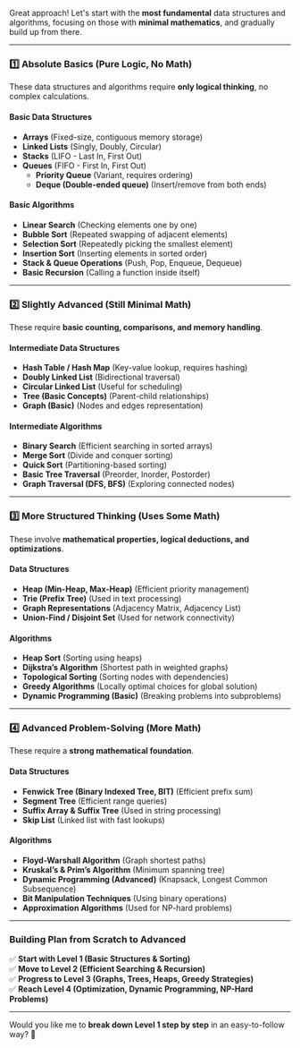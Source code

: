 Great approach! Let's start with the **most fundamental** data structures and algorithms, focusing on those with **minimal mathematics**, and gradually build up from there.

---

### **1️⃣ Absolute Basics (Pure Logic, No Math)**

These data structures and algorithms require **only logical thinking**, no complex calculations.

#### **Basic Data Structures**

- **Arrays** (Fixed-size, contiguous memory storage)
- **Linked Lists** (Singly, Doubly, Circular)
- **Stacks** (LIFO - Last In, First Out)
- **Queues** (FIFO - First In, First Out)
    - **Priority Queue** (Variant, requires ordering)
    - **Deque (Double-ended queue)** (Insert/remove from both ends)

#### **Basic Algorithms**

- **Linear Search** (Checking elements one by one)
- **Bubble Sort** (Repeated swapping of adjacent elements)
- **Selection Sort** (Repeatedly picking the smallest element)
- **Insertion Sort** (Inserting elements in sorted order)
- **Stack & Queue Operations** (Push, Pop, Enqueue, Dequeue)
- **Basic Recursion** (Calling a function inside itself)

---

### **2️⃣ Slightly Advanced (Still Minimal Math)**

These require **basic counting, comparisons, and memory handling**.

#### **Intermediate Data Structures**

- **Hash Table / Hash Map** (Key-value lookup, requires hashing)
- **Doubly Linked List** (Bidirectional traversal)
- **Circular Linked List** (Useful for scheduling)
- **Tree (Basic Concepts)** (Parent-child relationships)
- **Graph (Basic)** (Nodes and edges representation)

#### **Intermediate Algorithms**

- **Binary Search** (Efficient searching in sorted arrays)
- **Merge Sort** (Divide and conquer sorting)
- **Quick Sort** (Partitioning-based sorting)
- **Basic Tree Traversal** (Preorder, Inorder, Postorder)
- **Graph Traversal (DFS, BFS)** (Exploring connected nodes)

---

### **3️⃣ More Structured Thinking (Uses Some Math)**

These involve **mathematical properties, logical deductions, and optimizations**.

#### **Data Structures**

- **Heap (Min-Heap, Max-Heap)** (Efficient priority management)
- **Trie (Prefix Tree)** (Used in text processing)
- **Graph Representations** (Adjacency Matrix, Adjacency List)
- **Union-Find / Disjoint Set** (Used for network connectivity)

#### **Algorithms**

- **Heap Sort** (Sorting using heaps)
- **Dijkstra’s Algorithm** (Shortest path in weighted graphs)
- **Topological Sorting** (Sorting nodes with dependencies)
- **Greedy Algorithms** (Locally optimal choices for global solution)
- **Dynamic Programming (Basic)** (Breaking problems into subproblems)

---

### **4️⃣ Advanced Problem-Solving (More Math)**

These require a **strong mathematical foundation**.

#### **Data Structures**

- **Fenwick Tree (Binary Indexed Tree, BIT)** (Efficient prefix sum)
- **Segment Tree** (Efficient range queries)
- **Suffix Array & Suffix Tree** (Used in string processing)
- **Skip List** (Linked list with fast lookups)

#### **Algorithms**

- **Floyd-Warshall Algorithm** (Graph shortest paths)
- **Kruskal’s & Prim’s Algorithm** (Minimum spanning tree)
- **Dynamic Programming (Advanced)** (Knapsack, Longest Common Subsequence)
- **Bit Manipulation Techniques** (Using binary operations)
- **Approximation Algorithms** (Used for NP-hard problems)

---

### **Building Plan from Scratch to Advanced**

✅ **Start with Level 1 (Basic Structures & Sorting)**  
✅ **Move to Level 2 (Efficient Searching & Recursion)**  
✅ **Progress to Level 3 (Graphs, Trees, Heaps, Greedy Strategies)**  
✅ **Reach Level 4 (Optimization, Dynamic Programming, NP-Hard Problems)**

---

Would you like me to **break down Level 1 step by step** in an easy-to-follow way? 🚀